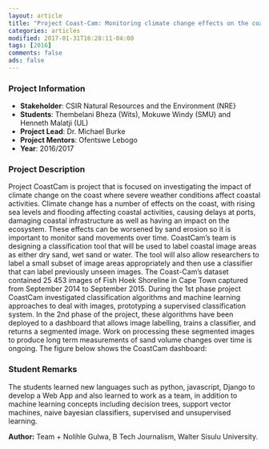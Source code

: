 ```yaml
---
layout: article
title: "Project Coast-Cam: Monitoring climate change effects on the coast"
categories: articles
modified: 2017-01-31T16:28:11-04:00
tags: [2016]
comments: false
ads: false
---
```



### Project Information

* **Stakeholder**: CSIR Natural Resources and the Environment (NRE}
* **Students**: Thembelani  Bheza (Wits), Mokuwe Windy (SMU) and Henneth Malatji (UL)
* **Project Lead**: Dr. Michael Burke
* **Project Mentors**: Ofentswe Lebogo
* **Year**: 2016/2017

### Project Description

Project CoastCam is project that is focused on investigating the impact of climate change on the coast where severe weather conditions affect coastal activities. Climate change has a number of effects on the coast, with rising sea levels and flooding affecting coastal activities, causing delays at ports, damaging coastal infrastructure as well as having an impact on the ecosystem. These effects can be worsened by sand erosion so it is important to monitor sand movements over time. CoastCam’s team is designing a classification tool that will be used to label coastal image areas as either dry sand, wet sand or water. The tool will also allow researchers to label a small subset of image areas appropriately and then use a classifier that can label previously unseen images. The Coast-Cam’s dataset contained 25 453 images of Fish Hoek Shoreline in Cape Town captured from September 2014 to September 2015. During the 1st phase project CoastCam investigated classification algorithms and machine learning approaches to deal with images, prototyping a supervised classification system. In the 2nd phase of the project, these algorithms have been deployed to a dashboard that allows image labelling, trains a classifier, and returns a segmented image. Work on processing these segmented images to produce long term measurements of sand volume changes over time is ongoing. The figure below shows the CoastCam dashboard:

### Student Remarks

The students learned new languages such as python, javascript, Django to develop a Web App and also learned to work as a team, in addition to machine learning concepts including decision trees, support vector machines, naive bayesian classifiers, supervised and unsupervised learning.


**Author:** Team + Nolihle Gulwa, B Tech Journalism, Walter Sisulu University.
